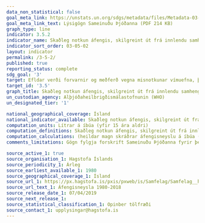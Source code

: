 ```yaml
---
data_non_statistical: false
goal_meta_link: https://unstats.un.org/sdgs/metadata/files/Metadata-03-05-02.pdf
goal_meta_link_text: Lýsigögn Sameinuðu Þjóðanna (PDF 214 KB)
graph_type: line
indicator: 3.5.2
indicator_name: Skaðleg notkun áfengis, skilgreint út frá innlendu samhengi sem áfengisnotkun á mann (15 ára og eldri) innan almanaksárs, í lítrum af hreinu áfengi.
indicator_sort_order: 03-05-02
layout: indicator
permalink: /3-5-2/
published: true
reporting_status: complete
sdg_goal: '3'
target: Efldar verði forvarnir og meðferð vegna misnotkunar vímuefna, þar á meðal fíkniefna og áfengis.
target_id: '3.5'
graph_title: Skaðleg notkun áfengis, skilgreint út frá innlendu samhengi sem áfengisnotkun á mann (15 ára og eldri) innan almanaksárs, í lítrum af hreinu áfengi.
un_custodian_agency: Alþjóðaheilbrigðismálastofnunin (WHO)
un_designated_tier: '1'

national_geographical_coverage: Ísland
national_indicator_available: Skaðleg notkun áfengis, skilgreint út frá innlendu samhengi sem áfengisnotkun á mann (15 ára og eldri) innan almanaksárs, í lítrum af hreinu áfengi.
computation_units: Lítrar á íbúa (yfir 15 ára aldri)
computation_definitions: Skaðleg notkun áfengis, skilgreint út frá innlendu samhengi sem áfengisnotkun á mann (15 ára og eldri) innan almanaksárs, í lítrum af hreinu áfengi.
computation_calculations: (heildar magn skráðrar áfengisneyslu á íbúa (15 ára eða eldri) innan almanaksárs / íbúafjöldi í ársbyrjun fyrir sama ár)
comments_limitations: Gögn fylgja forskrift Sameinuðu Þjóðanna fyrir þennan mælikvarða. Þessi mælikvarði var ekki fundin í samstarfi við málefnasérfræðinga.

source_active_1: true
source_organisation_1: Hagstofa Íslands
source_periodicity_1: Árleg
source_earliest_available_1: 1980
source_geographical_coverage_1: Ísland
source_url_1: https://px.hagstofa.is/pxis/pxweb/is/Samfelag/Samfelag__heilbrigdismal__lifsvenjur_heilsa__1_afengiogreyk/HEI07202.px
source_url_text_1: Áfengisneysla 1980-2018
source_release_date_1: 07/04/2019
source_next_release_1:
source_statistical_classification_1: Opinber tölfræði 
source_contact_1: upplysingar@hagstofa.is
---
```

